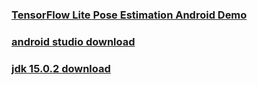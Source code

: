 ### [TensorFlow Lite Pose Estimation Android Demo](https://github.com/tensorflow/examples/tree/master/lite/examples/pose_estimation/android)

### [android studio download](https://developer.android.com/studio/?hl=zh-tw)

### [jdk 15.0.2 download](https://www.oracle.com/java/technologies/javase/jdk15-archive-downloads.html)




